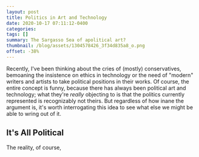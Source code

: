 ```yaml
---
layout: post
title: Politics in Art and Technology
date: 2020-10-17 07:11:12-0400
categories:
tags: []
summary: The Sargasso Sea of apolitical art?
thumbnail: /blog/assets/1304578426_3f34d835a8_o.png
offset: -38%
---
```


Recently, I've been thinking about the cries of (mostly) conservatives, bemoaning the insistence on ethics in technology or the need of "modern" writers and artists to take political positions in their works.  Of course, the entire concept is funny, because there has always been political art and technology; what they're *really* objecting to is that the politics currently represented is recognizably not theirs.  But regardless of how inane the argument is, it's worth interrogating this idea to see what else we might be able to wring out of it.

## It's All Political

The reality, of course,
